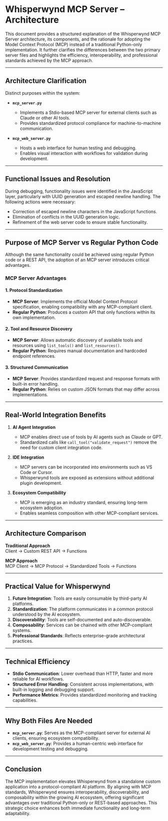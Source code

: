 
# Whisperwynd MCP Server – Architecture 

This document provides a structured explanation of the Whisperwynd MCP Server architecture, its components, and the rationale for adopting the Model Context Protocol (MCP) instead of a traditional Python-only implementation. It further clarifies the differences between the two primary server files and highlights the efficiency, interoperability, and professional standards achieved by the MCP approach.

---

## Architecture Clarification

Distinct purposes within the system:

- **`mcp_server.py`**  
  - Implements a Stdio-based MCP server for external clients such as Claude or other AI tools.  
  - Provides standardized protocol compliance for machine-to-machine communication.

- **`mcp_web_server.py`**  
  - Hosts a web interface for human testing and debugging.  
  - Enables visual interaction with workflows for validation during development.  

---

## Functional Issues and Resolution

During debugging, functionality issues were identified in the JavaScript layer, particularly with UUID generation and escaped newline handling. The following actions were necessary:

- Correction of escaped newline characters in the JavaScript functions.  
- Elimination of conflicts in the UUID generation logic.  
- Refinement of the web server code to ensure stable functionality.  

---

## Purpose of MCP Server vs Regular Python Code

Although the same functionality could be achieved using regular Python code or a REST API, the adoption of an MCP server introduces critical advantages.

### MCP Server Advantages

#### 1. Protocol Standardization
- **MCP Server**: Implements the official Model Context Protocol specification, enabling compatibility with any MCP-compliant client.  
- **Regular Python**: Produces a custom API that only functions within its own implementation.  

#### 2. Tool and Resource Discovery
- **MCP Server**: Allows automatic discovery of available tools and resources using `list_tools()` and `list_resources()`.  
- **Regular Python**: Requires manual documentation and hardcoded endpoint references.  

#### 3. Structured Communication
- **MCP Server**: Provides standardized request and response formats with built-in error handling.  
- **Regular Python**: Relies on custom JSON formats that may differ across implementations.  

---

## Real-World Integration Benefits

1. **AI Agent Integration**  
   - MCP enables direct use of tools by AI agents such as Claude or GPT.  
   - Standardized calls like `call_tool("validate_request")` remove the need for custom client integration code.  

2. **IDE Integration**  
   - MCP servers can be incorporated into environments such as VS Code or Cursor.  
   - Whisperwynd tools are exposed as extensions without additional plugin development.  

3. **Ecosystem Compatibility**  
   - MCP is emerging as an industry standard, ensuring long-term ecosystem adoption.  
   - Enables seamless composition with other MCP-compliant services.  

---

## Architecture Comparison

**Traditional Approach**  
Client → Custom REST API → Functions


**MCP Approach**  
MCP Client → MCP Protocol → Standardized Tools → Functions

---

## Practical Value for Whisperwynd

1. **Future Integration**: Tools are easily consumable by third-party AI platforms.  
2. **Standardization**: The platform communicates in a common protocol understood by the AI ecosystem.  
3. **Discoverability**: Tools are self-documented and auto-discoverable.  
4. **Composability**: Services can be chained with other MCP-compliant systems.  
5. **Professional Standards**: Reflects enterprise-grade architectural practices.  

---

## Technical Efficiency

- **Stdio Communication**: Lower overhead than HTTP, faster and more reliable for AI workflows.  
- **Structured Error Handling**: Consistent across implementations, with built-in logging and debugging support.  
- **Performance Metrics**: Provides standardized monitoring and tracking capabilities.  

---

## Why Both Files Are Needed

- **`mcp_server.py`**: Serves as the MCP-compliant server for external AI clients, ensuring ecosystem compatibility.  
- **`mcp_web_server.py`**: Provides a human-centric web interface for development testing and debugging.  

---

## Conclusion

The MCP implementation elevates Whisperwynd from a standalone custom application into a protocol-compliant AI platform. By aligning with MCP standards, Whisperwynd ensures interoperability, discoverability, and composability within the growing AI ecosystem, offering significant advantages over traditional Python-only or REST-based approaches. This strategic choice enhances both immediate functionality and long-term adaptability.
